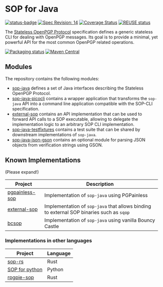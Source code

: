 <!--
SPDX-FileCopyrightText: 2021 Paul Schaub <vanitasvitae@fsfe.org>

SPDX-License-Identifier: Apache-2.0
-->

# SOP for Java

[![status-badge](https://ci.codeberg.org/api/badges/PGPainless/sop-java/status.svg)](https://ci.codeberg.org/PGPainless/sop-java)
[![Spec Revision: 14](https://img.shields.io/badge/Spec%20Revision-14-blue)](https://datatracker.ietf.org/doc/draft-dkg-openpgp-stateless-cli/14/)
[![Coverage Status](https://coveralls.io/repos/github/pgpainless/sop-java/badge.svg?branch=main)](https://coveralls.io/github/pgpainless/sop-java?branch=main)
[![REUSE status](https://api.reuse.software/badge/github.com/pgpainless/sop-java)](https://api.reuse.software/info/github.com/pgpainless/sop-java)

The [Stateless OpenPGP Protocol](https://datatracker.ietf.org/doc/draft-dkg-openpgp-stateless-cli/) specification
defines a generic stateless CLI for dealing with OpenPGP messages.
Its goal is to provide a minimal, yet powerful API for the most common OpenPGP related operations.

[![Packaging status](https://repology.org/badge/vertical-allrepos/sop-java.svg)](https://repology.org/project/pgpainless/versions)
[![Maven Central](https://badgen.net/maven/v/maven-central/org.pgpainless/sop-java)](https://search.maven.org/artifact/org.pgpainless/sop-java)

## Modules

The repository contains the following modules:

* [sop-java](/sop-java) defines a set of Java interfaces describing the Stateless OpenPGP Protocol.
* [sop-java-picocli](/sop-java-picocli) contains a wrapper application that transforms the `sop-java` API into a command line application
compatible with the SOP-CLI specification.
* [external-sop](/external-sop) contains an API implementation that can be used to forward API calls to a SOP executable,
allowing to delegate the implementation logic to an arbitrary SOP CLI implementation.
* [sop-java-testfixtures](/sop-java-testfixtures) contains a test suite that can be shared by downstream implementations
  of `sop-java`.
* [sop-java-json-gson](/sop-java-json-gson) contains an optional module for parsing JSON objects from verification strings using GSON.

## Known Implementations
(Please expand!)

| Project                                                                             | Description                                                                              |
|-------------------------------------------------------------------------------------|------------------------------------------------------------------------------------------|
| [pgpainless-sop](https://github.com/pgpainless/pgpainless/tree/main/pgpainless-sop) | Implementation of `sop-java` using PGPainless                                            |
| [external-sop](https://github.com/pgpainless/sop-java/tree/main/external-sop)       | Implementation of `sop-java` that allows binding to external SOP binaries such as `sqop` |
| [bcsop](https://codeberg.org/PGPainless/bc-sop)                                     | Implementation of `sop-java` using vanilla Bouncy Castle                                 |

### Implementations in other languages
| Project                                           | Language |
|---------------------------------------------------|----------|
| [sop-rs](https://sequoia-pgp.gitlab.io/sop-rs/)   | Rust     |
| [SOP for python](https://pypi.org/project/sop/)   | Python   |
| [rpgpie-sop](https://crates.io/crates/rpgpie-sop) | Rust     |
